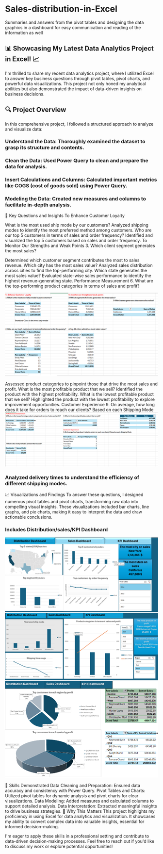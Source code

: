 # Sales-distribution-in-Excel
Summaries and answers from the pivot tables and designing the data graphics in a dashboard for easy communication and reading of the information as well

## **📊 Showcasing My Latest Data Analytics Project in Excel! 📈** 

I'm thrilled to share my recent data analytics project, where I utilized Excel to answer key business questions through pivot tables, pivot charts, and powerful data visualizations. This project not only honed my analytical abilities but also demonstrated the impact of data-driven insights on business decisions.

## 🔍 Project Overview
In this comprehensive project, I followed a structured approach to analyze and visualize data:

### **Understand the Data: Thoroughly examined the dataset to grasp its structure and contents.** ###
### **Clean the Data: Used Power Query to clean and prepare the data for analysis.** ###
### **Insert Calculations and Columns: Calculated important metrics like COGS (cost of goods sold) using Power Query.** ###
### **Modeling the Data: Created new measures and columns to facilitate in-depth analysis.** ###
🔧 Key Questions and Insights
To Enhance Customer Loyalty

What is the most used ship mode by our customers?
Analyzed shipping modes to identify the most preferred method among customers.
Who are our top 5 customers in terms of sales and order frequency?
Identified and visualized the top 5 customers based on sales and order frequency.
To Monitor Our Strengths and Weak Points
3. Which client segment generates the most sales?

Determined which customer segment contributes the most to sales revenue.
Which city has the most sales value?
Analyzed sales distribution across cities to find the top-performing city.
Which state generates the most sales value?
Evaluated state-wise sales performance to identify the highest revenue-generating state.
Performance Measurement
6. What are the top-performing product categories in terms of sales and profit?

![image alt](https://github.com/Udayagour14/Sales-distribution-in-Excel/blob/main/excel1.png)

Assessed product categories to pinpoint those that drive the most sales and profit.
What is the most profitable product that we sell?
Identified the product with the highest profitability.
What is the lowest profitable product that we sell?
Highlighted the product with the lowest profitability to explore improvement opportunities.
Customer Experience
9. On average, how long does it take for orders to reach our clients? Based on each Shipping Mode
![image alt](https://github.com/Udayagour14/Sales-distribution-in-Excel/blob/main/excel2.png)
### **Analyzed delivery times to understand the efficiency of different shipping modes.** ###
📈 Visualizations and Findings
To answer these questions, I designed numerous pivot tables and pivot charts, transforming raw data into compelling visual insights. These visualizations included bar charts, line graphs, and pie charts, making it easy to interpret the data and draw actionable conclusions.
### Includes Distribution/sales/KPI Dashboard
![image alt](https://github.com/Udayagour14/Sales-distribution-in-Excel/blob/main/excel%20dash1.png)
![image alt](https://github.com/Udayagour14/Sales-distribution-in-Excel/blob/main/excel%20dash2.png)
![image alt](https://github.com/Udayagour14/Sales-distribution-in-Excel/blob/main/excel%20dash3.png)


💼 Skills Demonstrated
Data Cleaning and Preparation: Ensured data accuracy and consistency with Power Query.
Pivot Tables and Charts: Utilized pivot tables for dynamic analysis and pivot charts for clear visualizations.
Data Modeling: Added measures and calculated columns to support detailed analysis.
Data Interpretation: Extracted meaningful insights to drive business strategies.
📢 Why This Matters
This project highlights my proficiency in using Excel for data analytics and visualization. It showcases my ability to convert complex data into valuable insights, essential for informed decision-making.

I'm eager to apply these skills in a professional setting and contribute to data-driven decision-making processes. Feel free to reach out if you'd like to discuss my work or explore potential opportunities!
